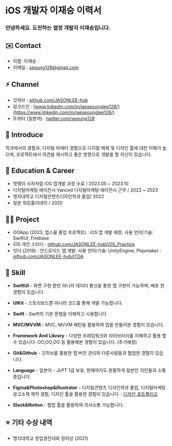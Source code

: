 iOS 개발자 이재승 이력서
==============

### 안녕하세요. 도전하는 열정 개발자 이재승입니다.

✉️ Contact
-------

*   이름: 이재승
*   이메일 : [seoung128@gmail.com](seoung128@gmail.com)

⚡️ Channel
-------

*   깃허브 : [github.com/JASONLEE-hub](https://github.com/JASONLEE-hub)
*   링크드인 : [www.linkedin.com/in/jaeseounglee128/](https://www.linkedin.com/in/jaeseounglee128/)
*   트위터 (일본어) : [twitter.com/seoung128](https://twitter.com/seoung128)


🤗 Introduce
-------

학과에서의 경험과, 디지털 마케터 경험으로 디지털 매체 및 디자인 툴에 대한 이해가 높으며, 프로젝트에서 의견을 제시하고 좋은 방향으로 개발을 할 자신이 있습니다.

🏫 Education & Career
-------

*   멋쟁이 사자처럼 iOS 앱개발 과정 수료 / 2023.05 ~ 2023.10
*   디지털마케팅 에이전시 Vanced 디지털마케팅 에이전시 근무 / 2022 ~ 2023
*   명지대학교 디지털콘텐츠디자인학과 졸업/ 2022
*   일본 워킹홀리데이 / 2020

🧑‍💻 Project
-------

*   OOApp (2023, 앱스쿨 졸업 프로젝트) : iOS 앱 개발 예정. 사용 언어/기술: SwiftUI, Firebase
*   iOS 개인 스터디 : [github.com/JASONLEE-hub/iOS\_Practice](https://github.com/JASONLEE-hub/iOS\_Practice)
*   잇다 (2019) : 안드로이드 앱 개발. 사용 언어/기술: UnityEngine, Playmaker : [github.com/JASONLEE-hub/ITDA](https://github.com/JASONLEE-hub/ITDA)

🍏 Skill
-----

*   **SwiftUI** - 화면 구현 뿐만 아니라 데이터 통신을 통한 앱 구현이 가능하며, 배포 한 경험이 있습니다.

*   **UIKit** - 스토리보드뿐 아니라 코드를 통해 개발 가능합니다.

*   **Swift** - Swift의 기본 문법을 이해하고 사용합니다

*   **MVC/MVVM** - MVC, MVVM 패턴을 활용하여 앱을 만들어본 경험이 있습니다.

*   **Framework And Library** - 다양한 프레임워크와 라이브러리를 이해하고 활용 할 수 있습니다. OO,OO,OO 등 활용해본 경험이 있습니다. (추가예정)

*   **Git&Github** - 깃허브를 활용한 앱 버전 관리와 다른사람들과 협업한 경험이 있습니다.

*   **Language** - 일본어 - JLPT 1급 보유, 현재까지도 원활하게 일본인 지인들과 소통중입니다.

*   **Figma&Photoshop&illustrator** - 디지털콘텐츠 디자인학과 졸업, 디지털마케팅 광고소재 제작 경험, 디자인 툴을 활용한 경험이 있습니다. : [디자인 포트폴리오](https://www.figma.com/file/UnhxIJ4jyHKKqpUI1zxeXB/%ED%8F%AC%ED%8A%B8%ED%8F%B4%EB%A6%AC%EC%98%A4?type=design&node-id=212%3A118&mode=design&t=WKV6wBVlV5jWTyNT-1)

*   **Slack&Notion** - 협업 툴을 활용하여 의사소통 가능합니다.

⭐️ 기타 수상 내역
--------

*   명지대학교 창업경진대회 장려상 (2021)

